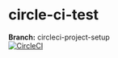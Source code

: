 # circle-ci-test

**Branch:** circleci-project-setup  
[![CircleCI](https://circleci.com/gh/alyvusal/circle-ci-test/tree/master.svg?style=shield)](https://circleci.com/gh/alyvusal/circle-ci-test/tree/master)
